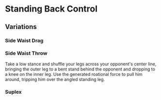 # Standing Back Control
## Variations
### Side Waist Drag

### Side Waist Throw
Take a low stance and shuffle your legs across your opponent's center line, bringing the outer leg to a bent stand behind the opponent and dropping to a knee on the inner leg. Use the generated roational force to pull him around, tripping him over the angled standing leg.

### Suplex
